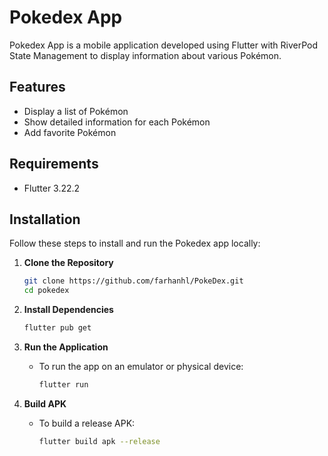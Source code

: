 # Pokedex App

Pokedex App is a mobile application developed using Flutter with RiverPod State Management to display information about various Pokémon.

## Features

- Display a list of Pokémon
- Show detailed information for each Pokémon
- Add favorite Pokémon

## Requirements

- Flutter 3.22.2

## Installation

Follow these steps to install and run the Pokedex app locally:

1. **Clone the Repository**

   ```bash
   git clone https://github.com/farhanhl/PokeDex.git
   cd pokedex
   ```

2. **Install Dependencies**

   ```bash
   flutter pub get
   ```

3. **Run the Application**

   - To run the app on an emulator or physical device:
     ```bash
     flutter run
     ```

4. **Build APK**
   - To build a release APK:
     ```bash
     flutter build apk --release
     ```
